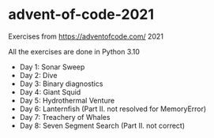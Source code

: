 # advent-of-code-2021
Exercises from https://adventofcode.com/ 2021

All the exercises are done in Python 3.10

- Day 1: Sonar Sweep
- Day 2: Dive
- Day 3: Binary diagnostics
- Day 4: Giant Squid
- Day 5: Hydrothermal Venture
- Day 6: Lanternfish (Part II. not resolved for MemoryError)
- Day 7: Treachery of Whales
- Day 8: Seven Segment Search (Part II. not correct)

